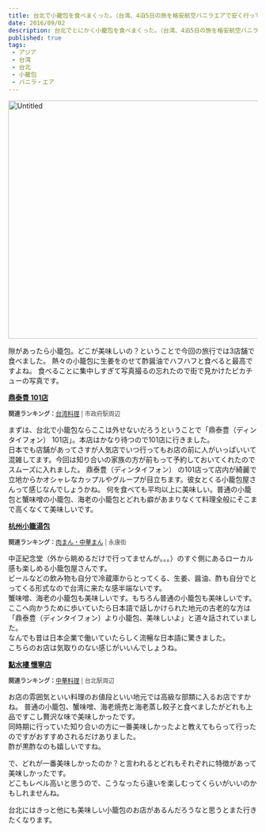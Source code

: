```yaml
---
title: 台北で小籠包を食べまくった。（台湾、4泊5日の旅を格安航空バニラエアで安く行ってみた。）
date: 2016/09/02
description: 台北でとにかく小籠包を食べまくった。（台湾、4泊5日の旅を格安航空バニラ・エアで安く行ってみた。）
published: true
tags: 
 - アジア
 - 台湾
 - 台北
 - 小籠包
 - バニラ・エア
---
```


<a data-flickr-embed="true"  href="https://www.flickr.com/photos/shigeki_takeguchi/28799394233/in/dateposted-public/" title="Untitled"><img src="https://c2.staticflickr.com/9/8155/28799394233_8cb163abfa_z.jpg" width="640" height="480" alt="Untitled"></a><script async src="//embedr.flickr.com/assets/client-code.js" charset="utf-8"></script>

隙があったら小籠包。どこが美味しいの？ということで今回の旅行では3店舗で食べました。
熱々の小籠包に生姜をのせて酢醤油でハフハフと食べると最高ですよね。
食べることに集中しすぎて写真撮るの忘れたので街で見かけたピカチューの写真です。

<!-- more -->

<div class="tabelog">
<p><strong><a href="http://tabelog.com/taiwan/A5403/A540316/54000005/" target="_blank">鼎泰豊 101店</a></strong></p>
<script src="http://tabelog.com/badge/google_badge?escape=false&rcd=54000005" type="text/javascript" charset="utf-8"></script>
</div>
<p style="color:#444444; font-size:12px;">
<strong>関連ランキング：</strong><a href="http://tabelog.com/rstLst/RC030107/">台湾料理</a> | 市政府駅周辺</p>

まずは、台北で小籠包ならここは外せないだろうということで「鼎泰豊（ディンタイフォン） 101店」。本店はかなり待つので101店に行きました。  
日本でも店舗があってさすが人気店でいつ行ってもお店の前に人がいっぱいいて混雑してます。今回は知り合いの家族の方が前もって予約しておいてくれたのでスムーズに入れました。
鼎泰豊（ディンタイフォン） の101店って店内が綺麗で立地からかオシャレなカップルやグループが目立ちます。彼女とくる小籠包屋さんって感じなんでしょうかね。
何を食べても平均以上に美味しい。普通の小籠包と蟹味噌の小籠包、海老の小籠包とどれも癖があまりなくて料理全般にそこまで高くなくて美味しいです。

<div class="tabelog">
<p><strong><a href="http://tabelog.com/taiwan/A5403/A540307/54000303/" target="_blank">杭州小籠湯包</a></strong></p>
<script src="http://tabelog.com/badge/google_badge?escape=false&rcd=54000303" type="text/javascript" charset="utf-8"></script>
</div>
<p style="color:#444444; font-size:12px;">
<strong>関連ランキング：</strong><a href="http://tabelog.com/rstLst/RC030202/">肉まん・中華まん</a> | 永康街</p>

中正紀念堂（外から眺めるだけで行ってませんが。。。）のすぐ側にあるローカル感も楽しめる小籠包屋さんです。  
ビールなどの飲み物も自分で冷蔵庫からとってくる、生姜、醤油、酢も自分でとってくる形式なので台湾に来たな感半端ないです。  
蟹味噌、海老の小籠包も美味しいです。もちろん普通の小籠包も美味しいです。  
ここへ向かうために歩いていたら日本語で話しかけられた地元の古老的な方は「鼎泰豊（ディンタイフォン）より小籠包、美味しいよ」と道々話されていました。  
なんでも昔は日本企業で働いていたらしく流暢な日本語に驚きました。  
こちらのお店は気取りのない感じがいいんでしょうね。

<div class="tabelog">
<p><strong><a href="http://tabelog.com/taiwan/A5403/A540304/54000357/" target="_blank">點水樓 懷寧店</a></strong></p>
<script src="http://tabelog.com/badge/google_badge?escape=false&rcd=54000357" type="text/javascript" charset="utf-8"></script>
</div>
<p style="color:#444444; font-size:12px;">
<strong>関連ランキング：</strong><a href="http://tabelog.com/rstLst/RC030101/">中華料理</a> | 台北駅周辺</p>

お店の雰囲気といい料理のお値段といい地元では高級な部類に入るお店ですかね。
普通の小籠包、蟹味噌、海老焼売と海老蒸し餃子と食べましたがどれも上品ですこし贅沢な味で美味しかったです。  
同時期に行っていた知り合いの方に一番美味しかったよと教えてもらって行ったのですがおすすめされるだけありました。  
酢が黒酢なのも嬉しいですね。

で、どれが一番美味しかったのか？と言われるとどれもそれぞれに特徴があって美味しかったです。  
どこもレベル高いと思うので、こうなったら違いを楽しむってくらいがいいのかもしれませんね。

台北にはきっと他にも美味しい小籠包のお店があるんだろうなと思うとまた行きたくなります。
